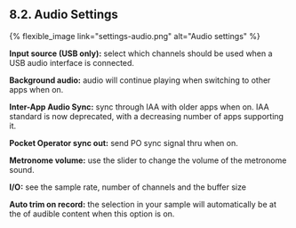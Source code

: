 ---
---

## 8.2. Audio Settings

{% flexible_image link="settings-audio.png" alt="Audio settings" %}

**Input source (USB only):** select which channels should be used when a USB audio interface is connected.

**Background audio:** audio will continue playing when switching to other apps when on.

**Inter-App Audio Sync:** sync through IAA with older apps when on. IAA standard is now deprecated, with a decreasing number of apps supporting it.

**Pocket Operator sync out:** send PO sync signal thru when on.

**Metronome volume:** use the slider to change the volume of the metronome sound.

**I/O:** see the sample rate, number of channels and the buffer size

**Auto trim on record:** the selection in your sample will automatically be at the of audible content when this option is on. 
